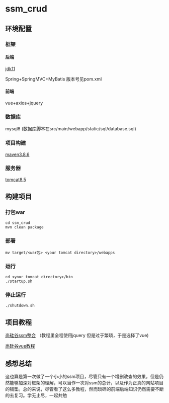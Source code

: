 # ssm_crud

## 环境配置

### 框架

#### 后端

[jdk11](http://www.codebaoku.com/jdk/jdk-oracle-jdk11.html)

Spring+SpringMVC+MyBatis 版本号见pom.xml

#### 前端

vue+axios+jquery

### 数据库

mysql8 (数据库脚本在src/main/webapp/static/sql/database.sql)

### 项目构建

[maven3.8.6](https://dlcdn.apache.org/maven/maven-3/3.8.6/binaries/apache-maven-3.8.6-bin.zip)

### 服务器

[tomcat8.5](https://dlcdn.apache.org/tomcat/tomcat-8/v8.5.82/bin/apache-tomcat-8.5.82-windows-x64.zip)

## 构建项目

### 打包war

```shell
cd ssm_crud
mvn clean package
```

### 部署

```shell
mv target/<war包> <your tomcat directory>/webapps
```

### 运行

```shell
cd <your tomcat directory>/bin
./startup.sh
```

### 停止运行

```shell
./shutdown.sh
```

## 项目教程

[尚硅谷ssm整合](https://www.bilibili.com/video/BV17W411g7zP?vd_source=3fc89722c68ab802d6951d68f237eeb9) （教程里全程使用jquery 但是过于繁琐，于是选择了vue)

[尚硅谷vue教程](https://www.bilibili.com/video/BV1Zy4y1K7SH?vd_source=3fc89722c68ab802d6951d68f237eeb9)

## 感想总结

​	这也算是第一次做了一个小小的ssm项目，尽管只有一个增删改查的效果，但是仍然能够加深对框架的理解，可以当作一次对ssm的总计，以及作为正真的网站项目的铺垫。总的来说，尽管看了这么多教程，然而琐碎的前端后端知识仍然需要不断的去复习。学无止尽，一起共勉

